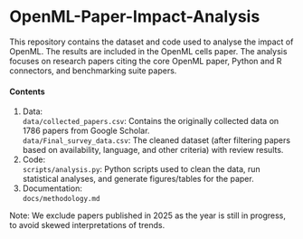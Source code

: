 # OpenML-Paper-Impact-Analysis
This repository contains the dataset and code used to analyse the impact of OpenML. The results are included in the OpenML cells paper. The analysis focuses on research papers citing the core OpenML paper, Python and R connectors, and benchmarking suite papers.

#### Contents
1. Data: \
`data/collected_papers.csv`: Contains the originally collected data on 1786 papers from Google Scholar. \
`data/Final_survey_data.csv`: The cleaned dataset (after filtering papers based on availability, language, and other criteria) with review results. 
2. Code: \
   `scripts/analysis.py`: Python scripts used to clean the data, run statistical analyses, and generate figures/tables for the paper.
3. Documentation: \
`docs/methodology.md` 

Note: We exclude papers published in 2025 as the year is still in progress, to avoid skewed interpretations of trends.
